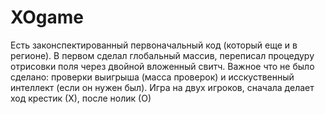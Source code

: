 # XOgame
Есть законспектированный первоначальный код (который еще и в регионе).
В первом сделал глобальный массив, переписал процедуру отрисовки поля через двойной вложенный свитч.
Важное что не было сделано: проверки выигрыша (масса проверок) и исскуственный интеллект (если он нужен был).
Игра на двух игроков, сначала делает ход крестик (Х), после нолик (О)
